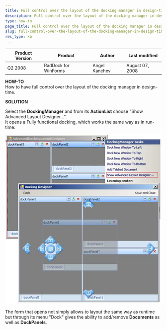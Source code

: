 ```yaml
---
title: Full control over the layout of the docking manager in design-time
description: Full control over the layout of the docking manager in design-time. Check it now!
type: how-to
page_title: Full control over the layout of the docking manager in design-time
slug: full-control-over-the-layout-of-the-docking-manager-in-design-time
res_type: kb
---
```


|Product Version|Product|Author|Last modified|
|----|----|----|----|
|Q2 2008|RadDock for WinForms|Angel Kanchev|August 07, 2008| 

 
**HOW-TO**       
How to have full control over the layout of the docking manager in design-time.  
 
**SOLUTION**

Select the **DockingManager** and from its **ActionList** choose "Show Advanced Layout Designer...".  
It opens a Fully functional docking, which works the same way as in run-time:  

![shapedform](images/RadDockWin_layout_designer.jpg)   
   
The form that opens not simply allows to layout the same way as runtime but through its menu "Dock" gives the ability to add/remove **Documents** as well as **DockPanels**.


